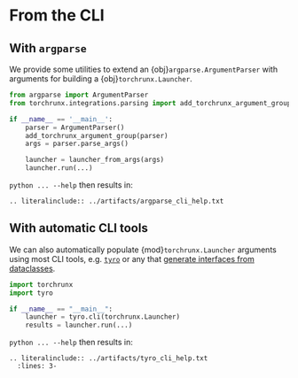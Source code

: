 # From the CLI

## With `argparse`

We provide some utilities to extend an {obj}`argparse.ArgumentParser` with arguments for building a {obj}`torchrunx.Launcher`.

```python
from argparse import ArgumentParser
from torchrunx.integrations.parsing import add_torchrunx_argument_group, launcher_from_args

if __name__ == '__main__':
    parser = ArgumentParser()
    add_torchrunx_argument_group(parser)
    args = parser.parse_args()

    launcher = launcher_from_args(args)
    launcher.run(...)
```

`python ... --help` then results in:

```{eval-rst}
.. literalinclude:: ../artifacts/argparse_cli_help.txt
```

## With automatic CLI tools

We can also automatically populate {mod}`torchrunx.Launcher` arguments using most CLI tools, e.g. [`tyro`](https://brentyi.github.io/tyro/) or any that [generate interfaces from dataclasses](https://brentyi.github.io/tyro/goals_and_alternatives).

```python
import torchrunx
import tyro

if __name__ == "__main__":
    launcher = tyro.cli(torchrunx.Launcher)
    results = launcher.run(...)
```

`python ... --help` then results in:

```{eval-rst}
.. literalinclude:: ../artifacts/tyro_cli_help.txt
  :lines: 3-
```
